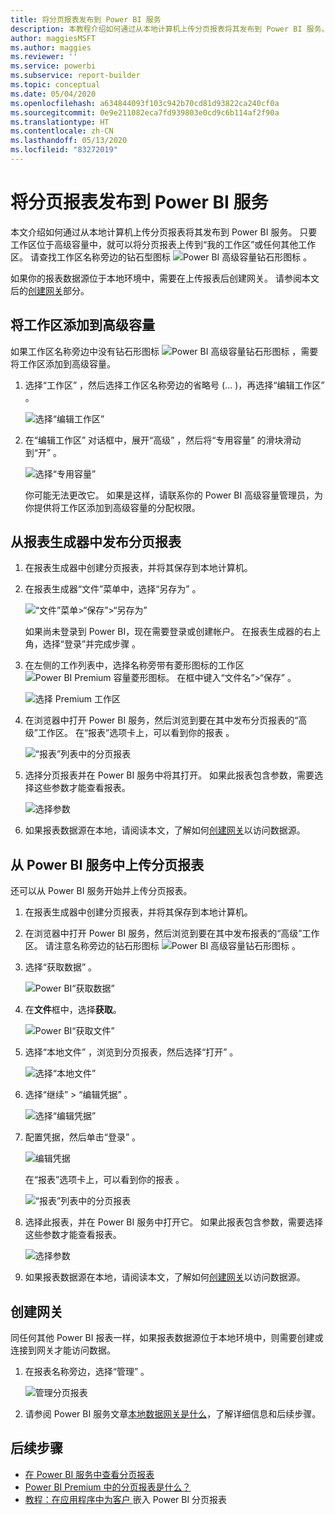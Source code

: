 ```yaml
---
title: 将分页报表发布到 Power BI 服务
description: 本教程介绍如何通过从本地计算机上传分页报表将其发布到 Power BI 服务。
author: maggiesMSFT
ms.author: maggies
ms.reviewer: ''
ms.service: powerbi
ms.subservice: report-builder
ms.topic: conceptual
ms.date: 05/04/2020
ms.openlocfilehash: a634844093f103c942b70cd81d93822ca240cf0a
ms.sourcegitcommit: 0e9e211082eca7fd939803e0cd9c6b114af2f90a
ms.translationtype: HT
ms.contentlocale: zh-CN
ms.lasthandoff: 05/13/2020
ms.locfileid: "83272019"
---
```

# <a name="publish-a-paginated-report-to-the-power-bi-service"></a>将分页报表发布到 Power BI 服务

本文介绍如何通过从本地计算机上传分页报表将其发布到 Power BI 服务。 只要工作区位于高级容量中，就可以将分页报表上传到“我的工作区”或任何其他工作区。 请查找工作区名称旁边的钻石型图标 ![Power BI 高级容量钻石形图标](media/paginated-reports-save-to-power-bi-service/premium-diamond.png) 。 

如果你的报表数据源位于本地环境中，需要在上传报表后创建网关。 请参阅本文后的[创建网关](#create-a-gateway)部分。

## <a name="add-a-workspace-to-a-premium-capacity"></a>将工作区添加到高级容量

如果工作区名称旁边中没有钻石形图标 ![Power BI 高级容量钻石形图标](media/paginated-reports-save-to-power-bi-service/premium-diamond.png) ，需要将工作区添加到高级容量。 

1. 选择“工作区”  ，然后选择工作区名称旁边的省略号 (...  )，再选择“编辑工作区”  。

    ![选择“编辑工作区”](media/paginated-reports-save-to-power-bi-service/power-bi-paginated-edit-workspace.png)

1. 在“编辑工作区”  对话框中，展开“高级”  ，然后将“专用容量”  的滑块滑动到“开”  。

    ![选择“专用容量”](media/paginated-reports-save-to-power-bi-service/power-bi-paginated-edit-workspace-dialog.png)

   你可能无法更改它。 如果是这样，请联系你的 Power BI 高级容量管理员，为你提供将工作区添加到高级容量的分配权限。

## <a name="from-report-builder-publish-a-paginated-report"></a>从报表生成器中发布分页报表

1. 在报表生成器中创建分页报表，并将其保存到本地计算机。

1. 在报表生成器“文件”菜单中，选择“另存为”   。

    ![“文件”菜单>“保存”>“另存为”](media/paginated-reports-save-to-power-bi-service/power-bi-paginated-save-as.png)

    如果尚未登录到 Power BI，现在需要登录或创建帐户。 在报表生成器的右上角，选择“登录”并完成步骤  。

2. 在左侧的工作列表中，选择名称旁带有菱形图标的工作区![Power BI Premium 容量菱形图标](media/paginated-reports-save-to-power-bi-service/premium-diamond.png)。 在框中键入“文件名”>“保存”   。 

    ![选择 Premium 工作区](media/paginated-reports-save-to-power-bi-service/power-bi-paginated-select-workspace.png)

4. 在浏览器中打开 Power BI 服务，然后浏览到要在其中发布分页报表的“高级”工作区。 在“报表”选项卡上，可以看到你的报表  。

    ![“报表”列表中的分页报表](media/paginated-reports-save-to-power-bi-service/power-bi-paginated-wwi-report.png)

5. 选择分页报表并在 Power BI 服务中将其打开。 如果此报表包含参数，需要选择这些参数才能查看报表。

    ![选择参数](media/paginated-reports-save-to-power-bi-service/power-bi-paginated-select-parameters.png)

6. 如果报表数据源在本地，请阅读本文，了解如何[创建网关](#create-a-gateway)以访问数据源。

## <a name="from-the-power-bi-service-upload-a-paginated-report"></a>从 Power BI 服务中上传分页报表

还可以从 Power BI 服务开始并上传分页报表。

1. 在报表生成器中创建分页报表，并将其保存到本地计算机。

1. 在浏览器中打开 Power BI 服务，然后浏览到要在其中发布报表的“高级”工作区。 请注意名称旁边的钻石形图标 ![Power BI 高级容量钻石形图标](media/paginated-reports-save-to-power-bi-service/premium-diamond.png) 。 

1. 选择“获取数据”  。

    ![Power BI“获取数据”](media/paginated-reports-save-to-power-bi-service/power-bi-paginated-get-data.png)

1. 在**文件**框中，选择**获取**。

    ![Power BI“获取文件”](media/paginated-reports-save-to-power-bi-service/power-bi-paginated-files-get.png)

1. 选择“本地文件”  ，浏览到分页报表，然后选择“打开”  。

    ![选择“本地文件”](media/paginated-reports-save-to-power-bi-service/power-bi-paginated-local-file.png)

1. 选择“继续”   > “编辑凭据”  。

    ![选择“编辑凭据”](media/paginated-reports-save-to-power-bi-service/power-bi-paginated-select-edit-credentials.png)

1. 配置凭据，然后单击“登录”  。

    ![编辑凭据](media/paginated-reports-save-to-power-bi-service/power-bi-paginated-credentials.png)

   在“报表”选项卡上，可以看到你的报表  。

    ![“报表”列表中的分页报表](media/paginated-reports-save-to-power-bi-service/power-bi-paginated-wwi-report.png)

1. 选择此报表，并在 Power BI 服务中打开它。 如果此报表包含参数，需要选择这些参数才能查看报表。
 
    ![选择参数](media/paginated-reports-save-to-power-bi-service/power-bi-paginated-select-parameters.png)

6. 如果报表数据源在本地，请阅读本文，了解如何[创建网关](#create-a-gateway)以访问数据源。

## <a name="create-a-gateway"></a>创建网关

同任何其他 Power BI 报表一样，如果报表数据源位于本地环境中，则需要创建或连接到网关才能访问数据。

1. 在报表名称旁边，选择“管理”  。

   ![管理分页报表](media/paginated-reports-save-to-power-bi-service/power-bi-paginated-manage.png)

1. 请参阅 Power BI 服务文章[本地数据网关是什么](../connect-data/service-gateway-onprem.md)，了解详细信息和后续步骤。



## <a name="next-steps"></a>后续步骤

- [在 Power BI 服务中查看分页报表](../consumer/paginated-reports-view-power-bi-service.md)
- [Power BI Premium 中的分页报表是什么？](paginated-reports-report-builder-power-bi.md)
- [教程：在应用程序中为客户 ](../developer/embed-paginated-reports-customers.md) 嵌入 Power BI 分页报表


